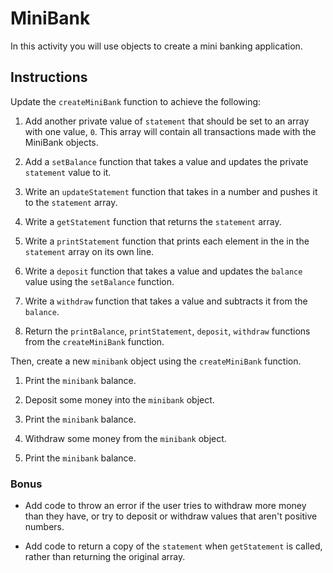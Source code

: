 # MiniBank

In this activity you will use objects to create a mini banking application.

## Instructions

Update the `createMiniBank` function to achieve the following:

1. Add another private value of `statement` that should be set to an array with one value, `0`. This array will contain all transactions made with the MiniBank objects.

2. Add a `setBalance` function that takes a value and updates the private `statement` value to it.

3. Write an `updateStatement` function that takes in a number and pushes it to the `statement` array.

4. Write a `getStatement` function that returns the `statement` array.

5. Write a `printStatement` function that prints each element in the in the `statement` array on its own line.

6. Write a `deposit` function that takes a value and updates the `balance` value using the `setBalance` function.

7. Write a `withdraw` function that takes a value and subtracts it from the `balance`.

8. Return the `printBalance`, `printStatement`, `deposit`, `withdraw` functions from the `createMiniBank` function.

Then, create a new `minibank` object using the `createMiniBank` function.

1. Print the `minibank` balance.

2. Deposit some money into the `minibank` object.

3. Print the `minibank` balance.

4. Withdraw some money from the `minibank` object.

5. Print the `minibank` balance.

### Bonus

* Add code to throw an error if the user tries to withdraw more money than they have, or try to deposit or withdraw values that aren't positive numbers.

* Add code to return a copy of the `statement` when `getStatement` is called, rather than returning the original array.
